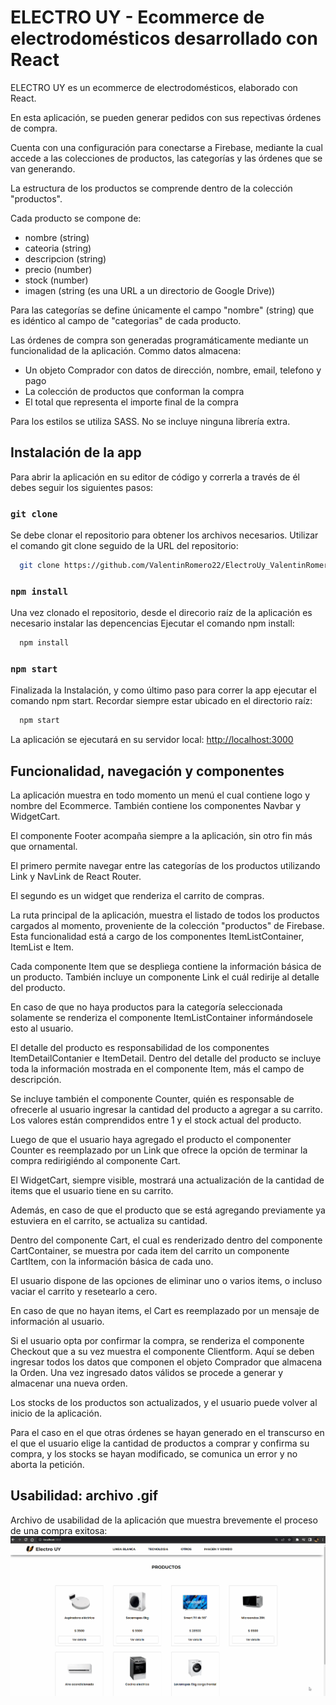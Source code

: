 # ELECTRO UY - Ecommerce de electrodomésticos desarrollado con React

ELECTRO UY es un ecommerce de electrodomésticos, elaborado con React.

En esta aplicación, se pueden generar pedidos con sus repectivas órdenes de compra.

Cuenta con una configuración para conectarse a Firebase, mediante la cual accede a las colecciones de productos, las categorías y las órdenes que se van generando.

La estructura de los productos se comprende dentro de la colección "productos".

Cada producto se compone de:
* nombre (string)
* cateoria (string)
* descripcion (string)
* precio (number)
* stock (number)
* imagen (string (es una URL a un directorio de Google Drive))

Para las categorías se define únicamente el campo "nombre" (string) que es idéntico al campo de "categorias" de cada producto.

Las órdenes de compra son generadas programáticamente mediante un funcionalidad de la aplicación.
Commo datos almacena:
* Un objeto Comprador con datos de dirección, nombre, email, telefono y pago
* La colección de productos que conforman la compra
* El total que representa el importe final de la compra 


Para los estilos se utiliza SASS. No se incluye ninguna librería extra.

## Instalación de la app

Para abrir la aplicación en su editor de código y correrla a través de él debes seguir los siguientes pasos: 

### `git clone`

Se debe clonar el repositorio para obtener los archivos necesarios.
Utilizar el comando git clone seguido de la URL del repositorio:

```bash
  git clone https://github.com/ValentinRomero22/ElectroUy_ValentinRomero.git
```

### `npm install`

Una vez clonado el repositorio, desde el direcorio raíz de la aplicación es necesario instalar las depencencias
Ejecutar el comando npm install: 

```bash
  npm install
```

### `npm start`

Finalizada la Instalación, y como último paso para correr la app ejecutar el comando npm start.
Recordar siempre estar ubicado en el directorio raíz:

```bash
  npm start
```

La aplicación se ejecutará en su servidor local:
[http://localhost:3000](http://localhost:3000)

## Funcionalidad, navegación y componentes

La aplicación muestra en todo momento un menú el cual contiene logo y nombre del Ecommerce. También contiene los componentes Navbar y WidgetCart.

El componente Footer acompaña siempre a la aplicación, sin otro fin más que ornamental.

El primero permite navegar entre las categorías de los productos utilizando Link y NavLink de React Router.

El segundo es un widget que renderiza el carrito de compras.

La ruta principal de la aplicación, muestra el listado de todos los productos cargados al momento, proveniente de la colección "productos" de Firebase.
Esta funcionalidad está a cargo de los componentes ItemListContainer, ItemList e Item.

Cada componente Item que se despliega contiene la información básica de un producto. También incluye un componente Link el cuál redirije al detalle del producto.

En caso de que no haya productos para la categoría seleccionada solamente se renderiza el componente ItemListContainer informándosele esto al usuario.

El detalle del producto es responsabilidad de los componentes ItemDetailContanier e ItemDetail.
Dentro del detalle del producto se incluye toda la información mostrada en el componente Item, más el campo de descripción. 

Se incluye también el componente Counter, quién es responsable de ofrecerle al usuario ingresar la cantidad del producto a agregar a su carrito. Los valores están comprendidos entre 1 y el stock actual del producto.

Luego de que el usuario haya agregado el producto el componenter Counter es reemplazado por un Link que ofrece la opción de terminar la compra redirigiéndo al componente Cart.

El WidgetCart, siempre visible, mostrará una actualización de la cantidad de items que el usuario tiene en su carrito.

Además, en caso de que el producto que se está agregando previamente ya estuviera en el carrito, se actualiza su cantidad.

Dentro del componente Cart, el cual es renderizado dentro del componente CartContainer, se muestra por cada item del carrito un componente CartItem, con la información básica de cada uno.

El usuario dispone de las opciones de eliminar uno o varios items, o incluso vaciar el carrito y resetearlo a cero.

En caso de que no hayan items, el Cart es reemplazado por un mensaje de información al usuario.

Si el usuario opta por confirmar la compra, se renderiza el componente Checkout que a su vez muestra el componente Clientform.
Aquí se deben ingresar todos los datos que componen el objeto Comprador que almacena la Orden.
Una vez ingresado datos válidos se procede a generar y almacenar una nueva orden.

Los stocks de los productos son actualizados, y el usuario puede volver al inicio de la aplicación.

Para el caso en el que otras órdenes se hayan generado en el transcurso en el que el usuario elige la cantidad de productos a comprar y confirma su compra, y los stocks se hayan modificado, se comunica un error y no aborta la petición.


## Usabilidad: archivo .gif

Archivo de usabilidad de la aplicación que muestra brevemente el proceso de una compra exitosa:
![](src/usabilidad/usabilidad.gif)